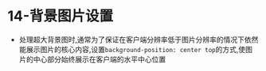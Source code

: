 # 14-背景图片设置

- 处理超大背景图时,通常为了保证在客户端分辨率低于图片分辨率的情况下依然能展示图片的核心内容,设置`background-position: center top`的方式,使图片的中心部分始终展示在客户端的水平中心位置